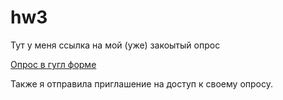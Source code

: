 # hw3

Тут у меня ссылка на мой (уже) закоытый опрос 


[Опрос в гугл форме](https://docs.google.com/forms/d/e/1FAIpQLSefR6pH8sClg5MUItE_ZxQpG-eHtIl1LkUkzLvrBG1jgfY2sw/closedform)



Также я отправила приглашение на доступ к  своему опросу. 
